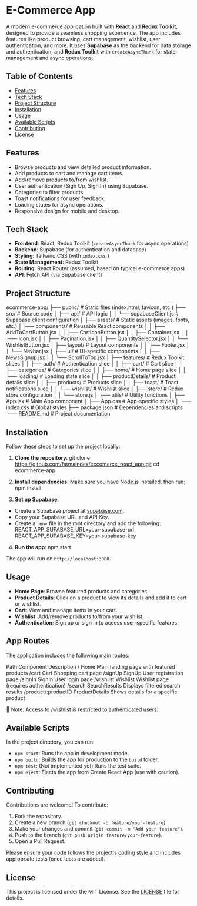 
# E-Commerce App

A modern e-commerce application built with **React** and **Redux Toolkit**, designed to provide a seamless shopping experience. The app includes features like product browsing, cart management, wishlist, user authentication, and more. It uses **Supabase** as the backend for data storage and authentication, and **Redux Toolkit** with `createAsyncThunk` for state management and async operations.

## Table of Contents
- [Features](#features)
- [Tech Stack](#tech-stack)
- [Project Structure](#project-structure)
- [Installation](#installation)
- [Usage](#usage)
- [Available Scripts](#available-scripts)
- [Contributing](#contributing)
- [License](#license)

## Features
- Browse products and view detailed product information.
- Add products to cart and manage cart items.
- Add/remove products to/from wishlist.
- User authentication (Sign Up, Sign In) using Supabase.
- Categories to filter products.
- Toast notifications for user feedback.
- Loading states for async operations.
- Responsive design for mobile and desktop.

## Tech Stack
- **Frontend**: React, Redux Toolkit (`createAsyncThunk` for async operations)
- **Backend**: Supabase (for authentication and database)
- **Styling**: Tailwind CSS (with `index.css` )
- **State Management**: Redux Toolkit
- **Routing**: React Router (assumed, based on typical e-commerce apps)
- **API**: Fetch API (via Supabase client)

## Project Structure
ecommerce-app/
├── public/                 # Static files (index.html, favicon, etc.)
├── src/                    # Source code
│   ├── api/                # API logic
│   │   └── supabaseClient.js  # Supabase client configuration
│   ├── assets/             # Static assets (images, fonts, etc.)
│   ├── components/         # Reusable React components
│   │   ├── AddToCartButton.jsx
│   │   ├── CartIconButton.jsx
│   │   ├── Container.jsx
│   │   ├── Icon.jsx
│   │   ├── Pagination.jsx
│   │   ├── QuantitySelector.jsx
│   │   └── WishlistButton.jsx
│   ├── layout/             # Layout components
│   │   ├── Footer.jsx
│   │   └── Navbar.jsx
│   ├── ui/                 # UI-specific components
│   │   ├── NewsSignup.jsx
│   │   └── ScrollToTop.jsx
│   ├── features/           # Redux Toolkit slices
│   │   ├── auth/           # Authentication slice
│   │   ├── cart/           # Cart slice
│   │   ├── categories/     # Categories slice
│   │   ├── home/           # Home page slice
│   │   ├── loading/        # Loading state slice
│   │   ├── productDetails/ # Product details slice
│   │   ├── products/       # Products slice
│   │   ├── toast/          # Toast notifications slice
│   │   └── wishlist/       # Wishlist slice
│   ├── store/              # Redux store configuration
│   │   └── store.js
│   ├── utils/              # Utility functions
│   ├── App.jsx             # Main App component
│   ├── App.css             # App-specific styles
│   └── index.css           # Global styles
├── package.json            # Dependencies and scripts
└── README.md               # Project documentation

## Installation
Follow these steps to set up the project locally:

1. **Clone the repository**:
git clone https://github.com/fatmaindex/eccomerce_react_app.git
cd ecommerce-app

2. **Install dependencies**:
Make sure you have [Node.js](https://nodejs.org/) installed, then run:
npm install

3. **Set up Supabase**:
- Create a Supabase project at [supabase.com](https://supabase.com).
- Copy your Supabase URL and API Key.
- Create a `.env` file in the root directory and add the following:
REACT_APP_SUPABASE_URL=your-supabase-url
REACT_APP_SUPABASE_KEY=your-supabase-key

4. **Run the app**:
npm start

The app will run on `http://localhost:3000`.

## Usage
- **Home Page**: Browse featured products and categories.
- **Product Details**: Click on a product to view its details and add it to cart or wishlist.
- **Cart**: View and manage items in your cart.
- **Wishlist**: Add/remove products to/from your wishlist.
- **Authentication**: Sign up or sign in to access user-specific features.

## App Routes
The application includes the following main routes:

Path	Component	Description
/	Home	Main landing page with featured products
/cart	Cart	Shopping cart page
/signUp	SignUp	User registration page
/signIn	SignIn	User login page
/wishlist	Wishlist	Wishlist page (requires authentication)
/search	SearchResults	Displays filtered search results
/product/:productID	ProductDetails	Shows details for a specific product

🔐 Note: Access to /wishlist is restricted to authenticated users.


## Available Scripts
In the project directory, you can run:

- `npm start`: Runs the app in development mode.
- `npm build`: Builds the app for production to the `build` folder.
- `npm test`: (Not implemented yet) Runs the test suite.
- `npm eject`: Ejects the app from Create React App (use with caution).

## Contributing
Contributions are welcome! To contribute:
1. Fork the repository.
2. Create a new branch (`git checkout -b feature/your-feature`).
3. Make your changes and commit (`git commit -m "Add your feature"`).
4. Push to the branch (`git push origin feature/your-feature`).
5. Open a Pull Request.

Please ensure your code follows the project's coding style and includes appropriate tests (once tests are added).

## License
This project is licensed under the MIT License. See the [LICENSE](LICENSE) file for details.

